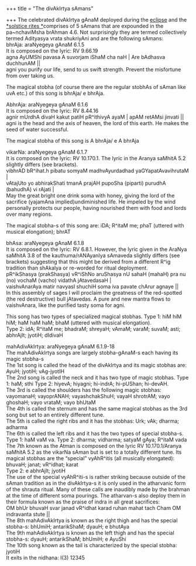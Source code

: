 +++
title = "The divAkIrtya sAmans"

+++
The celebrated divAkIrtya gAnaM deployed during the
[eclipse](https://manasataramgini.wordpress.com/2007/01/18/divakirtya-s-eclipses-and-severed-heads/)
and the [*solstice rites
*](https://manasataramgini.wordpress.com/2007/01/15/the-crashing-doors/)comprises
of 5 sAmans that are expounded in the pa\~nchaviMsha brAhman 4.6. Not
surprisingly they are termed collectively termed Adityasya vrata
shukriyAni and are the following sAmans:  
bhrAja: araNyegeya gAnaM 6.1.5  
It is composed on the lyric: RV 9.66.19  
agna AyUMShi pavasa A suvorjam iShaM cha naH | Are bAdhasva duchhunAM
||  
agni you purify our life, send to us swift strength. Prevent the
misfortune from over taking us.

The magical stobha (of course there are the regular stobhAs of sAman
like uvA etc.) of this song is bhrAja/ e bhrAja.

AbhrAja: araNyegeya gAnaM 6.1.6  
It is composed on the lyric: RV 8.44.16  
agnir mUrdhA divaH kakut patiH pR^ithivyA ayaM | apAM retAMsi jinvati
||  
agni is the head and the axis of heaven, the lord of this earth. He
makes the seed of water successful.

The magical stobha of this song is A bhrAja/ e A bhrAja

vikarNa: araNyegeya gAnaM 6.1.7  
It is composed on the lyric: RV 10.170.1. The lyric in the Aranya
saMhitA 5.2 slightly differs (see brackets).  
vibhrAD bR^ihat.h pibatu somyaM madhvAyurdadhad yaGYapatAvavihrutaM |  
vAtajUto yo abhirakShati tmanA prajAH pupoSha (piparti) purudhA
(bahudhA) vi rAjati |  
May the great bright one drink soma with honey, giving the lord of the
sacrifice (yajamAna implied)undiminished life. He impeled by the wind
personally protects our people, having nourished them with food and
lords over many regions.

The magical stobha-s of this song are: iDA; R^itaM me; phaT (uttered
with musical elongation); bhrAT

bhAsa: araNyegeya gAnaM 6.1.8  
It is composed on the lyric: RV 6.8.1. However, the lyric given in the
AraNya saMhitA 3.8 of the kauthuma/rANAyanIya sAmaveda slightly differs
(see brackets) suggesting that this might be derived from a different
R^ig tradition than shAkalya or re-worded for ritual deployment.  
pR^ikShasya (prakShasya) vR^iShNo aruShasya nU sahaH (mahaH) pra nu (no)
vochaM (vacho) vidathA jAtavedasaH |  
vaishvAnarAya matir navyasI shuchiH soma iva pavate chArur agnaye ||  
In this assembly of sages I will proclaim the greatness of the
red-spotted (the red destructive) bull jAtavedas. A pure and new mantra
flows to vaishvAnara, like the purified tasty soma for agni.

This song has two types of specialized magical stobhas. Type 1: hiM hiM
hiM; haM haM haM; bhaM (uttered with musical elongation).  
Type 2: idA; R^itaM me; bhadraM; shreyaH; vAmaM; varaM; suvaM; asti;
abhrAjIt; jyotiH; dIdivaH

mahAdivAkIrtya: araNyegeya gAnaM 6.1.9-18  
The mahAdivAkIrtya songs are largely stobha-gAnaM-s each having its
magic stobha-s  
The 1st song is called the head of the divAkIrtya and its magic stobhas
are:  
AyuH; jyotiH; vAg-jyotIH  
The 2nd song is called the neck and it has two type of magic stobhas.
Type 1: haM; sthi Type 2: hiyevA; hiyagni; hi-indrA; hi-pUShan;
hi-devAH.  
The 3rd is called the shoulders has the following magic stobhas:
vayomanaH; vayoprANAH; vayashchakShuH; vayaH shrotrAM; vayo ghoshaH;
vayo vrataM; vayo bhUtaM  
The 4th is called the sternum and has the same magical stobhas as the
3rd song but set to an entirely different tune.  
The 5th is called the right ribs and it has the stobhas: Urk; vAk;
dharma; adharma  
The 6th is called the left ribs and it has the two types of special
stobha-s. Type 1: haM vaM va. Type 2: dharma; vidharma; satyaM gAya;
R^itaM vada  
The 7th known as the Atman is composed on the lyric RV 10.170.1/Aranya
saMhitA 5.2 as the vikarNa sAman but is set to a totally different tune.
Its magical stobhas are the “special” vyAhR^itis (all musically
elongated): bhuvaH; janat; vR^idhat; karat  
Type 2: e abhrAjIt; jyotiH  
The use of the special vyAhR^iti-s is rather striking because outside of
the sAman tradition as in the divAkIrtya-s it is only used in the
atharvanic form of the shrauta ritual. Many of these calls are inaudibly
made by the brahman at the time of different soma pourings. The
atharvan-s also deploy them in their formula known as the praise of
indra in all great sacrifices:  
OM bhUr bhuvaH svar janad vR^idhat karad ruhan mahat tach Cham OM
indravanta stute ||  
The 8th mahAdivAkIrtya is known as the right thigh and has the special
stobha-s: bhUmiH; antarikShaM; dyauH; e bhutAya  
The 9th mahAdivAkIrtya is known as the left thigh and has the special
stobha-s: dyauH; antarikShaM; bhUmiH; e AyuShi  
The 10th song known as the tail is characterized by the special stobha:
jyotiH  
It exits in the nidhana: I(3) 12345
